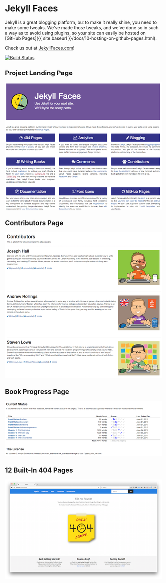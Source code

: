 # Jekyll Faces

Jekyll is a great blogging platform, but to make it really shine, you need to make some tweaks. We've made those tweaks, and we've done so in such a way as to avoid using plugins, so your site can easily be hosted on [GitHub Pages]({{ site.baseurl }}/docs/10-hosting-on-github-pages.html).

Check us out at [JekyllFaces.com](http://jekyllfaces.com/)!

[![Build Status](https://travis-ci.org/groundh0g/jekyllfaces.svg?branch=gh-pages)](https://travis-ci.org/groundh0g/jekyllfaces)

## Project Landing Page

![Project Page Example](docs/images/project.png)

## Contributors Page

![Contributors Page Example](docs/images/contributors.png)

## Book Progress Page

![Book Progress Page Example](docs/images/books-summary.png)

## 12 Built-In 404 Pages

![Project Page Example](docs/images/old-404/404-sticky.png)
